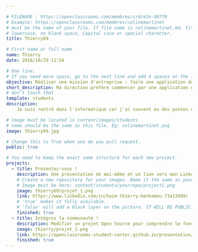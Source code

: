 ```yaml
---

# FILENAME : https://openclassrooms.com/membres/cr4ck3n-90770
# Example: https://openclassrooms.com/membres/celinemartinet
# must be the name of your file. If file name is celinemartinet.md, title is celinemartinet.
# lowercase, no blank space, Capital case or special character.
title: Thierry69

# First name or full name
name: Thierry 
date: 2018/10/29 11:54

# One line.
# If you need more space, go to the next line and add 4 spaces on the left, as in 'description'.
objective: Réaliser une mission d'entreprise : faire une application de vente sur smartphone.
short_description: Ma direction préfère commencer par une application de vente plutôt qu'un site web dans un souci de mieux fidéliser le client.
# don't touch that
template: students
description:
    Je suis rentré dans l'informatique car j'ai souvent eu des postes de marketing chez des constructeurs informatiques. L'envie du développement web a commencé à germer dans ma tête puis j'ai fait des missions de référencement pour certains clients et j'ai dû être amené à faire des sites web via des CRM. Puis j'ai été curieux à apprendre d'autres langages comme PHP et SQL Server. Maintenant place à Android !

# image must be located in content/images/students
# name should be the same as this file. Eg: celinemartinet.png
image: thierry69.jpg

# Change this to True when you do you pull request.
public: true

# You need to keep the exact same structure for each new project.
projects:
  - title: Présentez-vous !
    description: Une présentation de moi-même et un lien vers mon LinkedIn.
    # Create a new repository for your images. Name it the same as your nickname and profile picture.
    # Image must be here: content/students/yourrepo/project1.png
    image: thierry69/projet_1.png
    link: https://www.linkedin.com/in/haim-thierry-benhamou-73a13499/
    # 'true' makes it fully available.
    # 'false' will add a black layer on the picture. IT WILL BE PUBLIC!
    finished: true
  - title: Intégrez la communauté !
    description: Modifier un projet Open Source pour comprendre le fonctionnement de Git, de Github et des pull requests. 
    image: thierry/projet_2.png
    link: https://openclassrooms-student-center.github.io/presentation/students/thierry69.html
    finished: true
---
```

